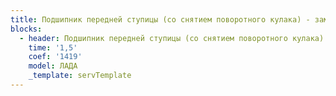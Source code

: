 ```yaml
---
title: Подшипник передней ступицы (со снятием поворотного кулака) - замена
blocks:
  - header: Подшипник передней ступицы (со снятием поворотного кулака) - замена
    time: '1,5'
    coef: '1419'
    model: ЛАДА
    _template: servTemplate
---
```

        